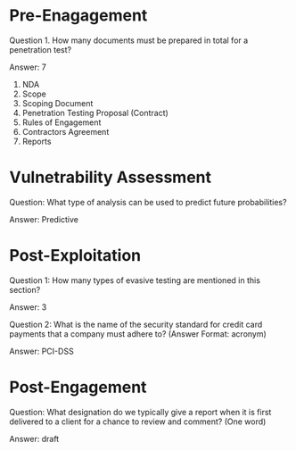 # Pre-Enagagement

Question 1. How many documents must be prepared in total for a penetration test?

Answer: 7
1. NDA
2. Scope 
3. Scoping Document
4. Penetration Testing Proposal (Contract)
5. Rules of Engagement
6. Contractors Agreement
7. Reports

# Vulnetrability Assessment 

Question: What type of analysis can be used to predict future probabilities?

Answer: Predictive

# Post-Exploitation

Question 1: How many types of evasive testing are mentioned in this section?

Answer: 3

Question 2: What is the name of the security standard for credit card payments that a company must adhere to? (Answer Format: acronym)

Answer: PCI-DSS

# Post-Engagement

Question:  What designation do we typically give a report when it is first delivered to a client for a chance to review and comment? (One word)

Answer: draft
